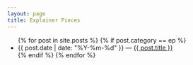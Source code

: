 ```yaml
---
layout: page
title: Explainer Pieces
---
```


<ul>
{% for post in site.posts %}
  {% if post.category == ep %}
    <li>
      {{ post.date | date: "%Y-%m-%d"  }} &mdash; <a href="{{ post.url }}">{{ post.title }}</a>
    </li>
  {% endif %}
{% endfor %}
</ul>
